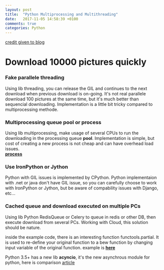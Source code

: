 ```yaml
---
layout: post
title:  "Python Multiprocessing and Multithreading"
date:   2017-11-05 14:58:39 +0100
comments: true  
categories: Python
---
```


[credit given to blog](https://www.toptal.com/python/beginners-guide-to-concurrency-and-parallelism-in-python)


# Download 10000 pictures quickly

### Fake parallele threading
Using lib threading, you can release the GIL and continues to the next download when previous download is on-going.
It's not real parallele download 100 pictures at the same time, but it's much better than sequencial downloading.
Implementation is a little bit tricky compared to multiprocessing methode.

### Multiprocessing queue pool or process
Using lib multiprocessing, make usage of several CPUs to run the downloading in the processing queue **pool**.
Implementation is simple, but cost of creating a new process is not cheap and can have overhead load issues.   
[**process**](https://pymotw.com/2/multiprocessing/basics.html)


### Use IronPython or Jython
Python with GIL issues is implemented by CPython. Python implementaion with .net or java don't have GIL issue,
so you can carefully choose to work with IronPython or Jython, but be aware of compability issues with Django, etc...

### Cached queue and download executed on multiple PCs 
Using lib Python RedisQueue or Celery to queue in redis or other DB, then execute download from several PCs.
Working with Cloud, this solution should be nature. 


inside the example code, there is an interesting function functools.partial. It is used to re-define your original function to a bew function by changing input variable of the original function. example is **[here](https://www.pydanny.com/python-partials-are-fun.html)**


Python 3.5+ has a new lib **acyncio**, it's the new asynchrous module for python, here is comparison [article](http://masnun.rocks/2016/10/06/async-python-the-different-forms-of-concurrency/)
